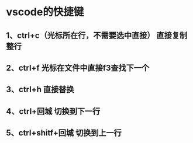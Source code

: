 # vscode的快捷键
## 1、ctrl+c（光标所在行，不需要选中直接） 直接复制整行
## 2、ctrl+f 光标在文件中直接f3查找下一个
## 3、ctrl+h 直接替换
## 4、ctrl+回城  切换到下一行
## 5、ctrl+shitf+回城 切换到上一行